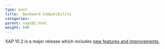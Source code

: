 ```yaml
---
type: post
title:  Backward Compatibility
categories:
parent: xap102.html
weight: 600
---
```


XAP 10.2 is a major release which includes [new features and improvements.](./102whats-new.html)

